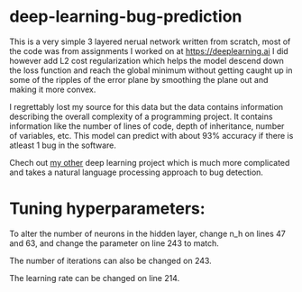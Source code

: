 # deep-learning-bug-prediction

This is a very simple 3 layered nerual network written from scratch, most of the code was from assignments I worked on at https://deeplearning.ai I did however add L2 cost regularization which helps the model descend down the loss function and reach the global minimum without getting caught up in some of the ripples of the error plane by smoothing the plane out and making it more convex.

I regrettably lost my source for this data but the data contains information describing the overall complexity of a programming project. It contains information like the number of lines of code, depth of inheritance, number of variables, etc. This model can predict with about 93% accuracy if there is atleast 1 bug in the software.

Chech out [my other](https://github.com/MNaplesDevelopment/deep-learning-software-defects) deep learning project which is much more complicated and takes a natural language processing approach to bug detection.

# Tuning hyperparameters:

To alter the number of neurons in the hidden layer, change n_h on lines 47 and 63, and change the parameter on line 243 to match.

The number of iterations can also be changed on 243.

The learning rate can be changed on line 214.
